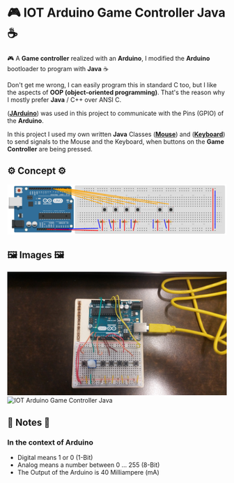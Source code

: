 # 🎮 IOT Arduino Game Controller Java ☕️
🎮 A **Game controller** realized with an **Arduino**, I modified the **Arduino** bootloader to program with **Java** ☕️

Don't get me wrong, I can easily program this in standard C too, but I like the aspects of **OOP (object-oriented programming)**. 
That's the reason why I mostly prefer **Java** / C++ over ANSI C.

([**JArduino**](https://github.com/SINTEF-9012/JArduino)) was used in this project to communicate with the Pins (GPIO) of the **Arduino**.

In this project I used my own written **Java** Classes ([**Mouse**](https://github.com/AYIDouble/Mouse)) and ([**Keyboard**](https://github.com/AYIDouble/Keyboard)) to send signals to the Mouse and the Keyboard, when buttons on the **Game Controller** are being pressed.

## ⚙️ Concept ⚙️

![IOT Arduino Game Controller Java Circuit Diagram](Images/Arduino-Circuit-Diagram.png)


## 🖼 Images 🖼

![IOT Arduino Game Controller Java](Images/Arduino_3.jpg)
![IOT Arduino Game Controller Java](Images/Arduino_4.jpg)

## 📝 Notes 📝

### In the context of Arduino

- Digital means 1 or 0 (1-Bit)
- Analog means a number between 0 ... 255 (8-Bit)
- The Output of the Arduino is 40 Milliampere (mA)

